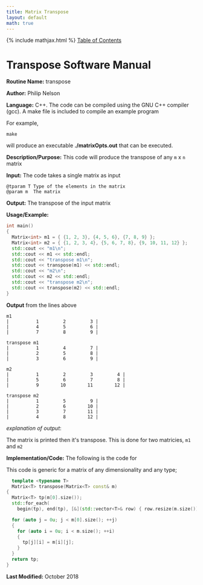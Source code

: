 ```yaml
---
title: Matrix Transpose
layout: default
math: true
---
```

{% include mathjax.html %}
<a href="https://philipnelson5.github.io/math4610/SoftwareManual"> Table of Contents </a>
# Transpose Software Manual

**Routine Name:** transpose

**Author:** Philip Nelson

**Language:** C++. The code can be compiled using the GNU C++ compiler (gcc). A make file is included to compile an example program

For example,

```
make
```

will produce an executable **./matrixOpts.out** that can be executed.

**Description/Purpose:** This code will produce the transpose of any `m` x `n` matrix

**Input:** The code takes a single matrix as input

```
@tparam T Type of the elements in the matrix
@param m  The matrix
```

**Output:** The transpose of the input matrix

**Usage/Example:**

``` cpp
int main()
{
  Matrix<int> m1 = { {1, 2, 3}, {4, 5, 6}, {7, 8, 9} };
  Matrix<int> m2 = { {1, 2, 3, 4}, {5, 6, 7, 8}, {9, 10, 11, 12} };
  std::cout << "m1\n";
  std::cout << m1 << std::endl;
  std::cout << "transpose m1\n";
  std::cout << transpose(m1) << std::endl;
  std::cout << "m2\n";
  std::cout << m2 << std::endl;
  std::cout << "transpose m2\n";
  std::cout << transpose(m2) << std::endl;
}
```

**Output** from the lines above
```
m1
|          1         2         3 |
|          4         5         6 |
|          7         8         9 |

transpose m1
|          1         4         7 |
|          2         5         8 |
|          3         6         9 |

m2
|          1         2         3         4 |
|          5         6         7         8 |
|          9        10        11        12 |

transpose m2
|          1         5         9 |
|          2         6        10 |
|          3         7        11 |
|          4         8        12 |
```

_explanation of output_:

The matrix is printed then it's transpose. This is done for two matricies, `m1` and `m2`

**Implementation/Code:** The following is the code for

This code is generic for a matrix of any dimensionality and any type;

``` cpp
  template <typename T>
  Matrix<T> transpose(Matrix<T> const& m)
{
  Matrix<T> tp(m[0].size());
  std::for_each(
    begin(tp), end(tp), [&](std::vector<T>& row) { row.resize(m.size()); });

  for (auto j = 0u; j < m[0].size(); ++j)
  {
    for (auto i = 0u; i < m.size(); ++i)
    {
      tp[j][i] = m[i][j];
    }
  }
  return tp;
}
```

**Last Modified:** October 2018
